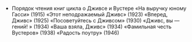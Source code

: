 - Порядок чтения книг цикла о Дживсе и Вустере
  «На выручку юному Гасси» (1915)
  «Этот неподражаемый Дживс» (1923)
  «Вперед, Дживс» (1925)
  «Посоветуйтесь с Дживсом» (1930)
  «Дживс, вы — гений! » (1934)
  «Ваша взяла, Дживс» (1934)
  «Фамильная честь Вустеров» (1938)
  «Радость поутру» (1946)